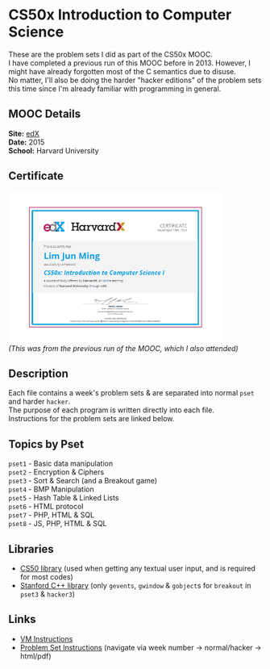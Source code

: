 # CS50x Introduction to Computer Science

These are the problem sets I did as part of the CS50x MOOC.  
I have completed a previous run of this MOOC before in 2013. However, I might have already forgotten most of the C semantics due to disuse.  
No matter, I'll also be doing the harder "hacker editions" of the problem sets this time since I'm already familiar with programming in general.  

## MOOC Details
__Site:__ [edX](https://www.edx.org/course/introduction-computer-science-harvardx-cs50x)  
__Date:__ 2015  
__School:__ Harvard University  

## Certificate
<a href="https://verify.edx.org/cert/c79e6132f66644a3ae4360bbc0db5051"><img src="./CS50x_Certificate.jpg" alt="CS50x Certificate" height="300px"></a>  
_(This was from the previous run of the MOOC, which I also attended)_  

## Description
Each file contains a week's problem sets & are separated into normal `pset` and harder `hacker`.   
The purpose of each program is written directly into each file.  
Instructions for the problem sets are linked below.  

## Topics by Pset
`pset1` - Basic data manipulation  
`pset2` - Encryption & Ciphers  
`pset3` - Sort & Search (and a Breakout game)  
`pset4` - BMP Manipulation  
`pset5` - Hash Table & Linked Lists  
`pset6` - HTML protocol  
`pset7` - PHP, HTML & SQL  
`pset8` - JS, PHP, HTML & SQL  

## Libraries
 * [CS50 library](https://mirror.cs50.net/library50/c/cs50-library-c-3.0/) (used when getting any textual user input, and is required for most codes)  
 * [Stanford C++ library](http://stanford.edu/~stepp/cppdoc/) (only `gevents`, `gwindow` & `gobject`s for `breakout` in `pset3` & `hacker3`)  

## Links
 * [VM Instructions](https://manual.cs50.net/appliance/2014/#how_to_install_appliance)  
 * [Problem Set Instructions](http://cdn.cs50.net/2015/x/psets/) (navigate via week number -> normal/hacker ->  html/pdf)  
